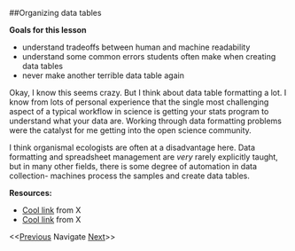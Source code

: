##Organizing data tables

**Goals for this lesson**

* understand tradeoffs between human and machine readability
* understand some common errors students often make when creating data tables
* never make another terrible data table again


Okay, I know this seems crazy. But I think about data table formatting a lot. I know from lots of personal experience that the single most challenging aspect of a typical workflow in science is getting your stats program to understand what your data are. Working through data formatting problems were the catalyst for me getting into the open science community. 

I think organismal ecologists are often at a disadvantage here. Data formatting and spreadsheet management are *very* rarely explicitly taught, but in many other fields, there is some degree of automation in data collection- machines process the samples and create data tables. 


**Resources:**

* [Cool link]() from X
* [Cool link]() from X

<<[Previous](https://github.com/cbahlai/OSRR_course/blob/master/01_what_is_open_sci.md)  Navigate [Next](https://github.com/cbahlai/OSRR_course/blob/master/03_skills_for_open_sci.md)>>

